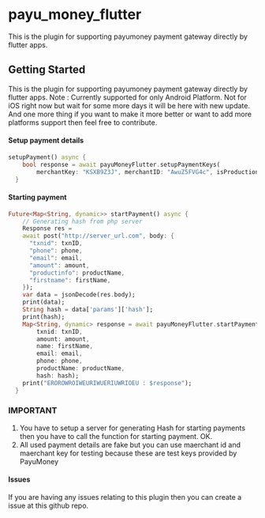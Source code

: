 # payu_money_flutter

This is the plugin for supporting payumoney payment gateway directly by flutter apps.

## Getting Started

This is the plugin for supporting payumoney payment gateway directly by flutter apps.
Note : Currently supported for only Android Platform. Not for iOS right now but wait for some more days it will be here with new update.
And one more thing if you want to make it more better or want to add more platforms support then feel free to contribute.
#### Setup payment details
``` dart
setupPayment() async {
    bool response = await payuMoneyFlutter.setupPaymentKeys(
        merchantKey: "KSXB9Z3J", merchantID: "AwuZ5FVG4c", isProduction: false, activityTitle: "Payment Screen Title", disableExitConfirmation: false);
  }
```

#### Starting payment
```dart
Future<Map<String, dynamic>> startPayment() async {
    // Generating hash from php server
    Response res =
    await post("http://server_url.com", body: {
      "txnid": txnID,
      "phone": phone,
      "email": email,
      "amount": amount,
      "productinfo": productName,
      "firstname": firstName,
    });
    var data = jsonDecode(res.body);
    print(data);
    String hash = data['params']['hash'];
    print(hash);
    Map<String, dynamic> response = await payuMoneyFlutter.startPayment(
        txnid: txnID,
        amount: amount,
        name: firstName,
        email: email,
        phone: phone,
        productName: productName,
        hash: hash);
    print("EROROWROIWEURIWUERIUWRIOEU : $response");
  }
```

### IMPORTANT
1. You have to setup a server for generating Hash for starting payments then you have to call the function for starting payment. OK.
2. All used payment details are fake but you can use maerchant id and maerchant key for testing because these are test keys provided by PayuMoney

#### Issues
If you are having any issues relating to this plugin then you can create a issue at this github repo.

